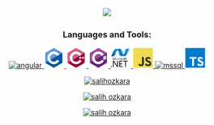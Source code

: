 <!-- <h1 style="text-align: center">Hi 👋, I'm Salih ÖZKARA</h1>
<h3 style="text-align: center">I am studying Software Engineering at Manisa Celal Bayar University.</h3> -->

<!-- <p style="text-align: center"> <img src="https://komarev.com/ghpvc/?username=salihozkara&label=Profile%20views&color=0e75b6&style=flat" alt="salihozkara" /> </p> -->
<p style="text-align: center">
    <a style="text-align: center" href="https://github.com/salihozkara">
      <img
      class="gitImage"
        style="text-align: center"
        src="https://github-profile-trophy.vercel.app/?username=salihozkara&column=5&row=1&theme=dracula&margin-w=5"
      />
    </a>
  </p>
<!-- <p style="text-align: center"> <a href="https://github.com/ryo-ma/github-profile-trophy"><img src="https://github-profile-trophy.vercel.app/?username=salihozkara" alt="salihozkara" /></a> </p> -->

<!-- <p style="text-align: center"> <a href="https://twitter.com/salihozkara_" target="blank"><img src="https://img.shields.io/twitter/follow/salihozkara_?logo=twitter&style=for-the-badge" alt="salihozkara_" /></a> </p> -->



<!-- <h3 style="text-align: center">Connect with me:</h3>
<p style="text-align: center">
<a href="https://twitter.com/salihozkara_" target="blank"><img style="text-align: center" src="https://raw.githubusercontent.com/rahuldkjain/github-profile-readme-generator/master/src/images/icons/Social/twitter.svg" alt="salihozkara_" height="30" width="40" /></a>
<a href="https://linkedin.com/in/salihözkara" target="blank"><img style="text-align: center" src="https://raw.githubusercontent.com/rahuldkjain/github-profile-readme-generator/master/src/images/icons/Social/linked-in-alt.svg" alt="salihözkara" height="30" width="40" /></a>
</p> -->

<h3 style="text-align: center">Languages and Tools:</h3>
<p style="text-align: center"> <a href="https://angular.io" target="_blank" rel="noreferrer"> <img src="https://angular.io/assets/images/logos/angular/angular.svg" alt="angular" width="40" height="40"/> </a> <a href="https://www.cprogramming.com/" target="_blank" rel="noreferrer"> <img src="https://raw.githubusercontent.com/devicons/devicon/master/icons/c/c-original.svg" alt="c" width="40" height="40"/> </a> <a href="https://www.w3schools.com/cpp/" target="_blank" rel="noreferrer"> <img src="https://raw.githubusercontent.com/devicons/devicon/master/icons/cplusplus/cplusplus-original.svg" alt="cplusplus" width="40" height="40"/> </a> <a href="https://www.w3schools.com/cs/" target="_blank" rel="noreferrer"> <img src="https://raw.githubusercontent.com/devicons/devicon/master/icons/csharp/csharp-original.svg" alt="csharp" width="40" height="40"/> </a> <a href="https://dotnet.microsoft.com/" target="_blank" rel="noreferrer"> <img src="https://raw.githubusercontent.com/devicons/devicon/master/icons/dot-net/dot-net-original-wordmark.svg" alt="dotnet" width="40" height="40"/> </a> <a href="https://developer.mozilla.org/en-US/docs/Web/JavaScript" target="_blank" rel="noreferrer"> <img src="https://raw.githubusercontent.com/devicons/devicon/master/icons/javascript/javascript-original.svg" alt="javascript" width="40" height="40"/> </a> <a href="https://www.microsoft.com/en-us/sql-server" target="_blank" rel="noreferrer"> <img src="https://www.svgrepo.com/show/303229/microsoft-sql-server-logo.svg" alt="mssql" width="40" height="40"/> </a> <a href="https://www.typescriptlang.org/" target="_blank" rel="noreferrer"> <img src="https://raw.githubusercontent.com/devicons/devicon/master/icons/typescript/typescript-original.svg" alt="typescript" width="40" height="40"/> </a> </p>
<!-- 
<p><img style="text-align: center" src="https://github-readme-stats.vercel.app/api/top-langs?username=salihozkara&show_icons=true&locale=en&layout=compact" alt="salihozkara" /></p> -->

<p style="text-align: center">
    <a href="https://github.com/salihozkara">
      <img
      class="gitImage"
        style="text-align: center"
        src="https://github-readme-stats.vercel.app/api/top-langs?username=salihozkara&show_icons=true&theme=dracula&layout=compact"
        alt="salihozkara"
      />
    </a>
  </p>
<!-- 
<p>&nbsp;<img style="text-align: center" src="https://github-readme-stats.vercel.app/api?username=salihozkara&show_icons=true&locale=en" alt="salihozkara" /></p> -->
 
 <p style="text-align: center">
    <a href="https://github.com/salihozkara">
      <img
      class="gitImage"
        style="text-align: center"
        src="https://github-readme-stats.vercel.app/api?username=salihozkara&show_icons=true&theme=dracula"
        alt="salih ozkara"
      />
    </a>
  </p>

<!-- 
<p><img style="text-align: center" src="https://github-readme-streak-stats.herokuapp.com/?user=salihozkara&" alt="salihozkara" /></p> -->


  <p style="text-align: center">
    <a href="https://github.com/salihozkara">
      <img
      class="gitImage"
        style="text-align: center"
        src="https://github-readme-streak-stats.herokuapp.com/?user=salihozkara&show_icons=true&theme=dracula&include_all_commits=true&count_private=true"
        alt="salih ozkara"
      />
    </a>
  </p>

 